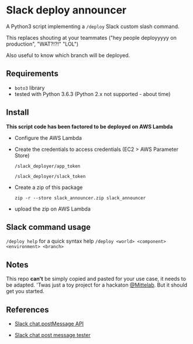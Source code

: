 # Slack deploy announcer
A Python3 script implementing a `/deploy` Slack custom slash command.

This replaces shouting at your teammates ("hey people deployyyyy on production", "WAT?!?!" "LOL")

Also useful to know which branch will be deployed.

## Requirements
- `boto3` library
- tested with Python 3.6.3 (Python 2.x not supported - about time)

## Install
__This script code has been factored to be deployed on AWS Lambda__

- Configure the AWS Lambda
- Create the credentials to access credentials (EC2 > AWS Parameter Store)

  `/slack_deployer/app_token`

  `/slack_deployer/slack_token`
- Create a zip of this package

  `zip -r --store slack_announcer.zip slack_announcer`
- upload the zip on AWS Lambda

## Slack command usage

`/deploy help` for a quick syntax help
`/deploy <world> <component> <environment> <branch>`

## Notes
This repo __can't__ be simply copied and pasted for your use case, it needs to be adapted. 'Twas just a toy project for a hackaton [@Mittelab](https://www.mittelab.org). But it should get you started.

## References

* [Slack chat.postMessage API](https://api.slack.com/methods/chat.postMessage)

* [Slack chat post message tester](https://api.slack.com/methods/chat.postMessage/test)
